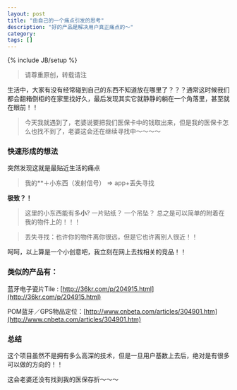 ```yaml
---
layout: post
title: "由自己的一个痛点引发的思考"
description: "好的产品是解决用户真正痛点的～"
category:
tags: []
---
```

{% include JB/setup %}     
> 请尊重原创，转载请注

生活中，大家有没有经常碰到自己的东西不知道放在哪里了？？？通常这时候我们都会翻箱倒柜的在家里找好久，最后发现其实它就静静的躺在一个角落里，甚至就在眼前！！

> 今天我就遇到了，老婆说要把我们医保卡中的钱取出来，但是我的医保卡怎么也找不到了，老婆这会还在继续寻找中～～～～


### 快速形成的想法


突然发现这就是最贴近生活的痛点


> 我的**＋小东西（发射信号）  =>    app+丢失寻找


**极致？！** 

> 这里的小东西能有多**小**?  一片贴纸？  一个吊坠？  总之是可以简单的附着在我的物件上的！！！

> 丢失寻找：也许你的物件离你很远，但是它也许离别人很近！！


呵呵，以上算是一个小创意吧，我立刻在网上去找相关的竞品！！

### 类似的产品有：

蓝牙电子瓷片Tile : [http://36kr.com/p/204915.html](http://36kr.com/p/204915.html)

POM蓝牙／GPS物品定位：[http://www.cnbeta.com/articles/304901.htm](http://www.cnbeta.com/articles/304901.htm)

### 总结

这个项目虽然不是拥有多么高深的技术，但是一旦用户基数上去后，绝对是有很多可以做的方向的！！

这会老婆还没有找到我的医保存折～～～